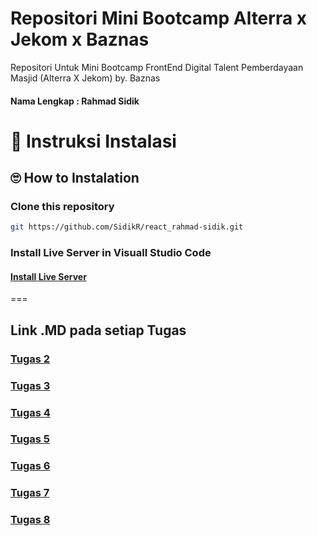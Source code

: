 # Repositori Mini Bootcamp Alterra x Jekom x Baznas
Repositori Untuk Mini Bootcamp FrontEnd Digital Talent Pemberdayaan Masjid (Alterra X Jekom) by. Baznas
#### Nama Lengkap : Rahmad Sidik

# 📌 Instruksi Instalasi
## 🙄 How to Instalation
### Clone this repository

```bash
git https://github.com/SidikR/react_rahmad-sidik.git
```
### Install Live Server in Visuall Studio Code


#### [Install Live Server](https://github.com/SidikR/react_rahmad-sidik/blob/main/2_Opening%20-%20Introduction%20Algorithm%20-%20Computational%20Thinking%20-%20Orginization%20in%20Computer%20(OS)/Praktikum/Link.md "Install Live Server")

===

## Link .MD pada setiap Tugas
### [Tugas 2](https://github.com/SidikR/react_rahmad-sidik/blob/main/2_Opening%20-%20Introduction%20Algorithm%20-%20Computational%20Thinking%20-%20Orginization%20in%20Computer%20(OS)/Praktikum/Link.md "Lihat di Google Doc")

### [Tugas 3](https://github.com/SidikR/react_rahmad-sidik/blob/main/3_Version%20Control%20and%20Branch%20Management%20(Git)/Praktikum/ReadMe.md)

### [Tugas 4](https://github.com/SidikR/react_rahmad-sidik/blob/main/4_%20Figma%20Introduction%20Interface%20Dimension/Praktikum/ReadMe.md)
### [Tugas 5](https://github.com/SidikR/react_rahmad-sidik/blob/main/5_HTML/Praktikum/ReadMe.md)
### [Tugas 6](https://github.com/SidikR/react_rahmad-sidik/blob/main/6_CSS/Praktikum/ReadMe.md)
### [Tugas 7](https://github.com/SidikR/react_rahmad-sidik/blob/main/7_Bootstraps/Praktikum/ReadMe.md)
### [Tugas 8](https://github.com/SidikR/react_rahmad-sidik/blob/main/8_JavascriptRefreshment/Praktikum/ReadMe.md)
    